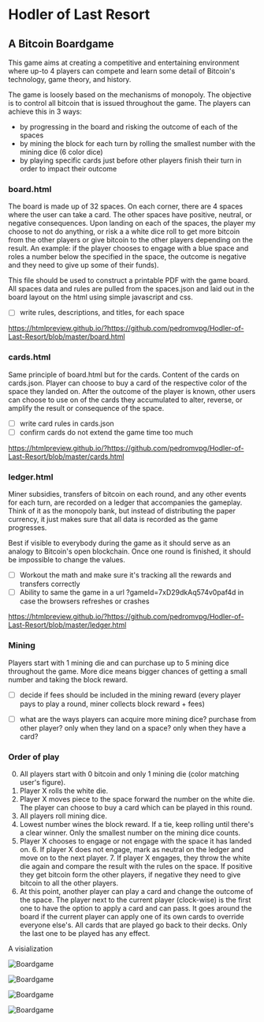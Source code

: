 # Hodler of Last Resort
## A Bitcoin Boardgame

This game aims at creating a competitive and entertaining environment where up-to 4 players can compete and learn some detail of Bitcoin's technology, game theory, and history.

The game is loosely based on the mechanisms of monopoly. The objective is to control all bitcoin that is issued throughout the game. The players can achieve this in 3 ways:
- by progressing in the board and risking the outcome of each of the spaces
- by mining the block for each turn by rolling the smallest number with the mining dice (6 color dice)
- by playing specific cards just before other players finish their turn in order to impact their outcome


### board.html
The board is made up of 32 spaces. On each corner, there are 4 spaces where the user can take a card. The other spaces have positive, neutral, or negative consequences. Upon landing on each of the spaces, the player my choose to not do anything, or risk a a white dice roll to get more bitcoin from the other players or give bitcoin to the other players depending on the result.
An example: if the player chooses to engage with a blue space and roles a number below the specified in the space, the outcome is negative and they need to give up some of their funds).

This file should be used to construct a printable PDF with the game board. All spaces data and rules are pulled from the spaces.json and laid out in the board layout on the html using simple javascript and css. 

- [ ] write rules, descriptions, and titles, for each space

https://htmlpreview.github.io/?https://github.com/pedromvpg/Hodler-of-Last-Resort/blob/master/board.html


### cards.html
Same principle of board.html but for the cards. Content of the cards on cards.json. Player can choose to buy a card of the respective color of the space they landed on. After the outcome of the player is known, other users can choose to use on of the cards they accumulated to alter, reverse, or amplify the result or consequence of the space.

- [ ] write card rules in cards.json
- [ ] confirm cards do not extend the game time too much

https://htmlpreview.github.io/?https://github.com/pedromvpg/Hodler-of-Last-Resort/blob/master/cards.html

### ledger.html
Miner subsidies, transfers of bitcoin on each round, and any other events for each turn, are recorded on a ledger that accompanies the gameplay. Think of it as the monopoly bank, but instead of distributing the paper currency, it just makes sure that all data is recorded as the game progresses. 

Best if visible to everybody during the game as it should serve as an analogy to Bitcoin's open blockchain. Once one round is finished, it should be impossible to change the values.

- [ ] Workout the math and make sure it's tracking all the rewards and transfers correctly
- [ ] Ability to same the game in a url ?gameId=7xD29dkAq574v0paf4d in case the browsers refreshes or crashes

https://htmlpreview.github.io/?https://github.com/pedromvpg/Hodler-of-Last-Resort/blob/master/ledger.html

### Mining
Players start with 1 mining die and can purchase up to 5 mining dice throughout the game. More dice means bigger chances of getting a small number and taking the block reward. 

- [ ] decide if fees should be included in the mining reward (every player pays to play a round, miner collects block reward + fees)
- [ ] what are the ways players can acquire more mining dice? purchase from other player? only when they land on a space? only when they have a card?


### Order of play
0. All players start with 0 bitcoin and only 1 mining die (color matching user's figure).
1. Player X rolls the white die.
2. Player X moves piece to the space forward the number on the white die. The player can choose to buy a card which can be played in this round.
3. All players roll mining dice. 
4. Lowest number wines the block reward. If a tie, keep rolling until there's a clear winner. Only the smallest number on the mining dice counts.
5. Player X chooses to engage or not engage with the space it has landed on.
	6. If player X does not engage, mark as neutral on the ledger and move on to the next player.
	7. If player X engages, they throw the white die again and compare the result with the rules on the space. If positive they get bitcoin form the other players, if negative they need to give bitcoin to all the other players.
8. At this point, another player can play a card and change the outcome of the space. The player next to the current player (clock-wise) is the first one to have the option to apply a card and can pass. It goes around the board if the current player can apply one of its own cards to override everyone else's. All cards that are played go back to their decks. Only the last one to be played has any effect. 



A visialization

![Boardgame](https://piratehash.com/wp-content/uploads/2019/12/Bitcoin_Board_Game_6_categoriesTopLid2880X1800_0003-1536x960.jpg)

![Boardgame](https://piratehash.com/wp-content/uploads/2019/12/Bitcoin_Board_Game_6_categoriesTop2880X1800_0066-1536x960.jpg)

![Boardgame](https://piratehash.com/wp-content/uploads/2019/12/Bitcoin_Board_Game_6_categoriesTopLid_AngleTele2880X1800_0003-1536x960.jpg)

![Boardgame](https://piratehash.com/wp-content/uploads/2019/12/Bitcoin_Board_Game_6_categoriesTele2880X1800_0037-1536x960.png)


